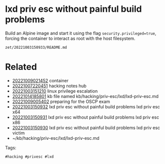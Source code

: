 # lxd priv esc without painful build problems
Build an Alpine image and start it using the flag `security.privileged=true`, forcing the container to interact as root with the host filesystem.

` zet/20221003150933/README.md `

# Related

- [20221009021452](/zet/20221009021452/README.md) container
- [20221007220451](/zet/20221007220451/README.md) hacking notes hub
- [20221003151210](/zet/20221003151210/README.md) linux privilege escalation
- [20221014185801](/zet/20221014185801/README.md) kb file named kb/hacking/priv-esc/lxd/lxd-priv-esc.md
- [20221009005402](/zet/20221009005402/README.md) preparing for the OSCP exam
- [20221003150932](/zet/20221003150932/README.md) lxd priv esc without painful build problems lxd priv esc x64
- [20221003150931](/zet/20221003150931/README.md) lxd priv esc without painful build problems lxd priv esc x86
- [20221003150930](/zet/20221003150930/README.md) lxd priv esc without painful build problems lxd priv esc victim
- ~/kb/hacking/priv-esc/lxd/lxd-priv-esc.md

Tags:

    #hacking #privesc #lxd 
